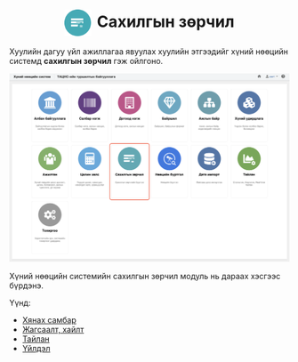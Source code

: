 
<h1 align="center"><img src="../assets/images/modules/disciplinaries.svg" style="width: 48px;vertical-align: middle;padding-right: 10px;"/>Сахилгын зөрчил</h1>

Хуулийн дагуу үйл ажиллагаа явуулах хуулийн этгээдийг хүний нөөцийн системд  **сахилгын зөрчил** гэж ойлгоно. 
<br>

![](../assets/images/modules/disciplinaries/home.png)

Хүний нөөцийн системийн сахилгын зөрчил модуль нь дараах хэсгээс бүрдэнэ.

Үүнд:

- [Хянах самбар](disciplinaries/dashboard.md)
- [Жагсаалт, хайлт](disciplinaries/list.md)
- [Тайлан](disciplinaries/report.md)
- [Үйлдэл](disciplinaries/action.md)
